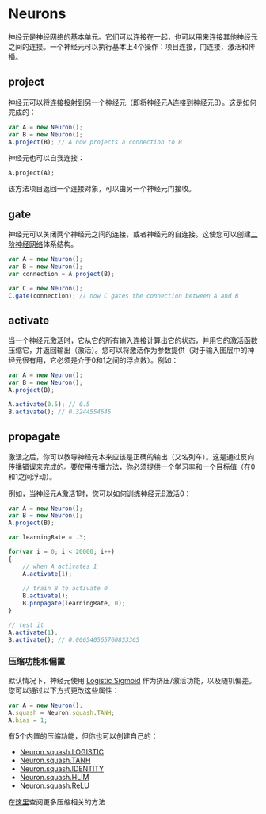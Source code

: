 # Neurons

神经元是神经网络的基本单元。它们可以连接在一起，也可以用来连接其他神经元之间的连接。一个神经元可以执行基本上4个操作：项目连接，门连接，激活和传播。

## project

神经元可以将连接投射到另一个神经元（即将神经元A连接到神经元B）。这是如何完成的：

```javascript
var A = new Neuron();
var B = new Neuron();
A.project(B); // A now projects a connection to B
```

神经元也可以自我连接：

`A.project(A);`

该方法项目返回一个连接对象，可以由另一个神经元门接收。

## gate

神经元可以关闭两个神经元之间的连接，或者神经元的自连接。这使您可以创建[二阶神经网络](https://en.wikipedia.org/wiki/Recurrent_neural_network#Second_order_RNN)体系结构。

```javascript
var A = new Neuron();
var B = new Neuron();
var connection = A.project(B);

var C = new Neuron();
C.gate(connection); // now C gates the connection between A and B
```

## activate

当一个神经元激活时，它从它的所有输入连接计算出它的状态，并用它的激活函数压缩它，并返回输出（激活）。您可以将激活作为参数提供（对于输入图层中的神经元很有用，它必须是介于0和1之间的浮点数）。例如：

```javascript
var A = new Neuron();
var B = new Neuron();
A.project(B);

A.activate(0.5); // 0.5
B.activate(); // 0.3244554645
```

## propagate
激活之后，你可以教导神经元本来应该是正确的输出（又名列车）。这是通过反向传播错误来完成的。要使用传播方法，你必须提供一个学习率和一个目标值（在0和1之间浮动）。

例如，当神经元A激活1时，您可以如何训练神经元B激活0：

```javascript
var A = new Neuron();
var B = new Neuron();
A.project(B);

var learningRate = .3;

for(var i = 0; i < 20000; i++)
{
	// when A activates 1
	A.activate(1);
	
	// train B to activate 0
	B.activate();
	B.propagate(learningRate, 0); 
}

// test it
A.activate(1);
B.activate(); // 0.006540565760853365
```

### 压缩功能和偏置

默认情况下，神经元使用 [Logistic Sigmoid](http://en.wikipedia.org/wiki/Logistic_function) 作为挤压/激活功能，以及随机偏差。您可以通过以下方式更改这些属性：

```javascript
var A = new Neuron();
A.squash = Neuron.squash.TANH;
A.bias = 1;
```

有5个内置的压缩功能，但你也可以创建自己的：

- [Neuron.squash.LOGISTIC](http://commons.wikimedia.org/wiki/File:SigmoidFunction.png)
- [Neuron.squash.TANH](http://commons.wikimedia.org/wiki/File:TanhFunction.jpg)
- [Neuron.squash.IDENTITY](http://en.wikipedia.org/wiki/File:Function-x.svg)
- [Neuron.squash.HLIM](http://commons.wikimedia.org/wiki/File:HardLimitFunction.png)
- [Neuron.squash.ReLU](http://i.stack.imgur.com/8CGlM.png)

在[这里](https://wagenaartje.github.io/neataptic/docs/methods/activation/)查阅更多压缩相关的方法